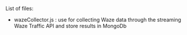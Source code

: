 List of files:

* wazeCollector.js : use for collecting Waze data through the streaming Waze Traffic API and store results in MongoDb  
